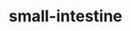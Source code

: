 ---
title: small-intestine
release_version: v1.3
hra_release_version:
  - v1.1
  - v1.2
  - v1.3
model_type: asct-b
description: '[Anatomical Structures, Cell Types, plus Biomarkers (ASCT+B) tables](https://hubmapconsortium.github.io/ccf/pages/ccf-anatomical-structures.html) aim to capture the nested *part_of* structure of anatomical human body parts, the typology of cells, and biomarkers used to identify cell types. The tables are authored and reviewed by an international team of experts.'
creators:
  - 0000-0002-0935-7300
project_leads:
  - 0000-0002-3321-6137
reviewers:
  - 0000-0001-7655-4833
creation_date: 2021-12-01T00:00:00
license: CC BY 4.0
publisher:  HuBMAP 
funder:  National Institutes of Health 
award_number:  OT2OD026671 
hubmap_id:  HBM736.PJQV.368 
datatable: ASCT-B_VH_Small_Intestine.csv
doi: https://doi.org/10.48539/HBM736.PJQV.368
---